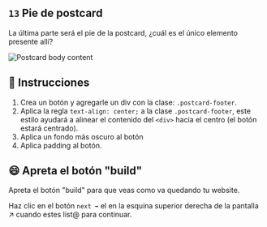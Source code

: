 ## `13` Pie de postcard

La última parte será el pie de la postcard, ¿cuál es el único elemento presente allí?

![Postcard body content](../../assets/13.gif)

## 📝 Instrucciones

1. Crea un botón y agregarle un div con la clase: `.postcard-footer`.
2. Aplica la regla `text-align: center;` a la clase `.postcard-footer`, este estilo ayudará a alinear el contenido del `<div>` hacia el centro (el botón estará centrado). 
3. Aplica un fondo más oscuro al botón
4. Aplica padding al botón.

## 😄 Apreta el botón "build"

Apreta el botón "build" para que veas como va quedando tu website.

Haz clic en el botón `next ➡` el en la esquina superior derecha de la pantalla  ↗ cuando estes list@ para continuar.